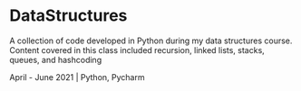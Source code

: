 # DataStructures

A collection of code developed in Python during my data structures course.
Content covered in this class included recursion, linked lists, stacks, queues, and hashcoding

April - June 2021  |  Python, Pycharm
